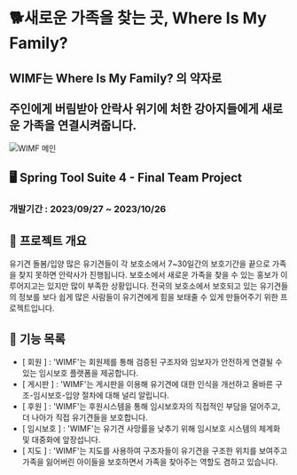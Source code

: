 # 🐕새로운 가족을 찾는 곳,  Where Is My Family?

WIMF는 Where Is My Family? 의 약자로<br/><br/> 주인에게 버림받아 안락사 위기에 처한 강아지들에게 새로운 가족을 연결시켜줍니다.
-
![WIMF 메인](https://github.com/2305PublicDataWebApp/WIMF/assets/134577399/4d4561f4-f36c-4177-a3cf-fd2f17f30175)

## 🖥  Spring Tool Suite 4 - Final Team Project

### 개발기간 : 2023/09/27 ~ 2023/10/26

## 📝 프로젝트 개요

유기견 돌봄/입양
많은 유기견들이 각 보호소에서 7~30일간의 보호기간을 끝으로 가족을 찾지 못하면 안락사가 진행됩니다.
보호소에서 새로운 가족을 찾을 수 있는 홍보가 이루어지고는 있지만 많이 부족한 상황입니다.
전국의 보호소에서 보호되고 있는 유기견들의 정보를 보다 쉽게 많은 사람들이 유기견에게 힘을 보태줄 수 있게 만들어주기 위한 프로젝트입니다.

## 🧾  기능 목록

- [ 회원 ] : 'WIMF'는 회원제를 통해 검증된 구조자와 임보자가 안전하게 연결될 수 있는 임시보호 플랫폼을 제공합니다.
- [ 게시판 ] : 'WIMF'는 게시판을 이용해 유기견에 대한 인식을 개선하고 올바른 구조-임시보호-입양 절차에 대해 널리 알립니다.
- [ 후원 ] : 'WIMF'는 후원시스템을 통해 임시보호자의 직접적인 부담을 덜어주고, 더 나아가 직접 유기견들을 보호합니다.
- [ 임시보호 ] : 'WIMF'는 유기견 사망률을 낮추기 위해 임시보호 시스템의 체계화 및 대중화에 앞장섭니다.
- [ 지도 ] : 'WIMF'는 지도를 사용하여 구조자들이 유기견을 구조한 위치를 보여주고 가족을 잃어버린 아이들을 보호하면서 가족을 찾아주는 역할도 겸하고 있습니다.

